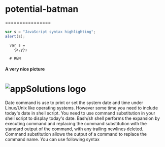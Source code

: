 # potential-batman
================

```javascript
var s = "JavaScript syntax highlighting";
alert(s);
```

```
  var s =
    {x,y};
        
  # REM
```

#### A very nice picture
![appSolutions logo](http://www.app-solutions.com/files/siteimage/logoTop2.gif)
===========

Date command is use to print or set the system date and time under Linux/Unix like operating systems. However some time you need to include today's date in shell script. You need to use command substitution in your shell script to display today's date. Bash/sh shell performs the expansion by executing command and replacing the command substitution with the standard output
of the command, with any trailing newlines deleted. Command substitution allows the output of a command to replace the command name. You can use following syntax
